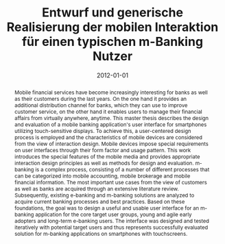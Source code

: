 ---
abstract: Mobile financial services have become increasingly interesting for banks
  as well as their customers during the last years. On the one hand it provides an
  additional distribution channel for banks, which they can use to improve customer
  service, on the other hand it enables users to manage their financial affairs from
  virtually anywhere, anytime. This master thesis describes the design and evaluation
  of a mobile banking application's user interface for smartphones utilizing touch-sensitive
  displays. To achieve this, a user-centered design process is employed and the characteristics
  of mobile devices are considered from the view of interaction design. Mobile devices
  impose special requirements on user interfaces through their form factor and usage
  pattern. This work introduces the special features of the mobile media and provides
  appropriate interaction design principles as well as methods for design and evaluation.
  m-banking is a complex process, consisting of a number of different processes that
  can be categorized into mobile accounting, mobile brokerage and mobile financial
  information. The most important use cases from the view of customers as well as
  banks are acquired through an extensive literature review. Subsequently, existing
  e-banking and m-banking solutions are analyzed to acquire current banking processes
  and best practices. Based on these foundations, the goal was to design a useful
  and usable user interface for an m-banking application for the core target user
  groups, young and agile early adopters and long-term e-banking users. The interface
  was designed and tested iteratively with potential target users and thus represents
  successfully evaluated solution for m-banking applications on smartphones with touchscreens.
authors:
- Stefan Kuschnigg
date: '2012-01-01'
featured: false
publication_types:
- '7'
publishDate: '2012-01-01'
title: Entwurf und generische Realisierung der mobilen Interaktion für einen typischen
  m-Banking Nutzer
url_pdf: ''
---